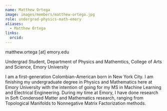 ```yaml
---
name: Matthew Ortega
image: images/members/matthew-ortega.jpg
role: undergrad-physics-math-emory
aliases:
  - Matthew Ortega
links:
  orcid: 
---
```


matthew.ortega [at] emory.edu

Undergrad Student, Department of Physics and Mathemtics, College of Arts and Science, Emory University

I am a first-generation Colombian-American born in New York City. I am finishing my undergraduate degree in Physics and Mathematics here at Emory University with the intention of going for my MS in Machine Learning and Electrical Engineering. During my time at Emory, I have done research in Soft Condensed Matter and Mathematics research, ranging from Topological Manifolds to Nonnegative Matrix Factorization methods.
